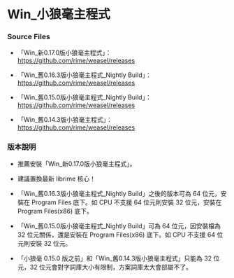 # Win_小狼毫主程式

### Source Files

- 「Win_新0.17.0版小狼毫主程式」：https://github.com/rime/weasel/releases

- 「Win_舊0.16.3版小狼毫主程式_Nightly Build」：https://github.com/rime/weasel/releases

- 「Win_舊0.15.0版小狼毫主程式_Nightly Build」：https://github.com/rime/weasel/releases

- 「Win_舊0.14.3版小狼毫主程式」：https://github.com/rime/weasel/releases

### 版本說明

- 推薦安裝「Win_新0.17.0版小狼毫主程式」。

- 建議置換最新 librime 核心！

- 「Win_舊0.16.3版小狼毫主程式_Nightly Build」之後的版本可為 64 位元，安裝在 Program Files 底下。如 CPU 不支援 64 位元則安裝 32 位元，安裝在 Program Files(x86) 底下。

- 「Win_舊0.15.0版小狼毫主程式_Nightly Build」可為 64 位元，因安裝檔為 32 位元關係，還是安裝在 Program Files(x86) 底下。如 CPU 不支援 64 位元則安裝 32 位元。

- 「小狼毫 0.15.0 版之前」和「Win_舊0.14.3版小狼毫主程式」只能為 32 位元，32 位元會對字詞庫大小有限制，方案詞庫太大會部屬不了。


